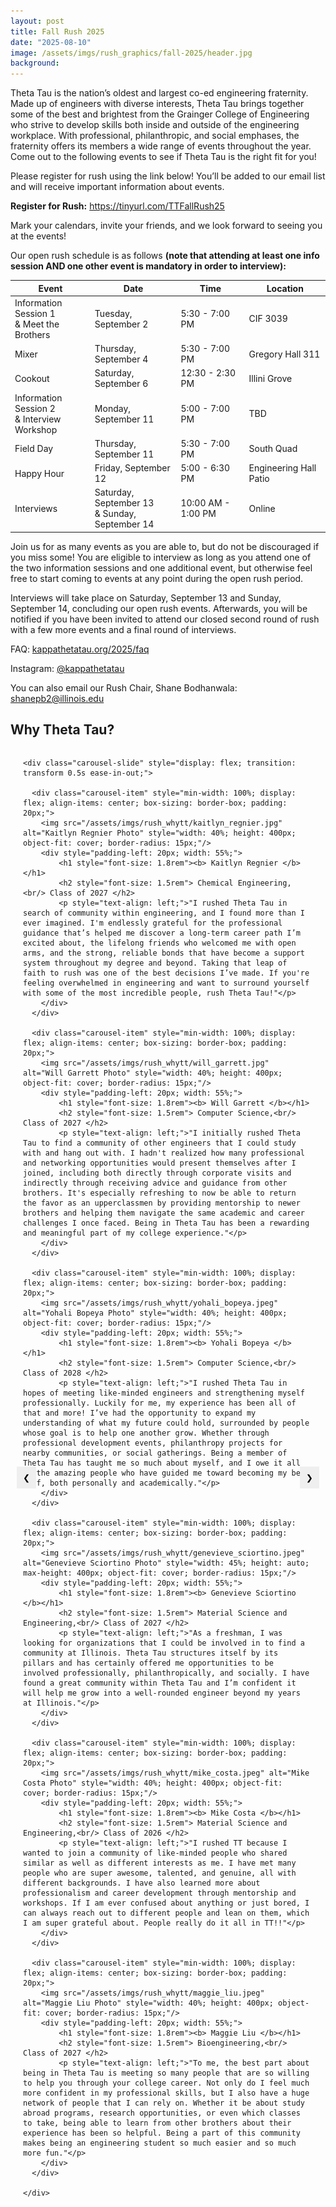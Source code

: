 ```yaml
---
layout: post
title: Fall Rush 2025
date: "2025-08-10"
image: /assets/imgs/rush_graphics/fall-2025/header.jpg
background:
---
```


Theta Tau is the nation’s oldest and largest co-ed engineering fraternity. Made up of engineers with diverse interests, Theta Tau brings together some of the best and brightest from the Grainger College of Engineering who strive to develop skills both inside and outside of the engineering workplace. With professional, philanthropic, and social emphases, the fraternity offers its members a wide range of events throughout the year. Come out to the following events to see if Theta Tau is the right fit for you!

Please register for rush using the link below! You’ll be added to our email list and will receive important information about events.

**Register for Rush:** <https://tinyurl.com/TTFallRush25>

Mark your calendars, invite your friends, and we look forward to seeing you at the events!

Our open rush schedule is as follows **(note that attending at least one info session AND one other event is mandatory in order to interview):**

| Event                                   | Date                         | Time            | Location          |
| --------------------------------------- | ---------------------------- | --------------- | ----------------- |
| Information Session 1 <br/> & Meet the Brothers | Tuesday, September 2          | 5:30 - 7:00 PM  | CIF 3039           |
| Mixer                                   | Thursday, September 4         | 5:30 - 7:00 PM  | Gregory Hall 311                |
| Cookout                                 | Saturday, September 6         | 12:30 - 2:30 PM | Illini Grove       |
| Information Session 2 <br/> & Interview Workshop | Monday, September 11          | 5:00 - 7:00 PM  | TBD                |
| Field Day                                | Thursday, September 11        | 5:30 - 7:00 PM  | South Quad                |
| Happy Hour                              | Friday, September 12          | 5:00 - 6:30 PM  | Engineering Hall Patio |
| Interviews                              | Saturday, September 13 <br/> & Sunday, September 14 | 10:00 AM - 1:00 PM | Online |

Join us for as many events as you are able to, but do not be discouraged if you miss some! You are eligible to interview as long as you attend one of the two information sessions and one additional event, but otherwise feel free to start coming to events at any point during the open rush period.

Interviews will take place on Saturday, September 13 and Sunday, September 14, concluding our open rush events. Afterwards, you will be notified if you have been invited to attend our closed second round of rush with a few more events and a final round of interviews.

FAQ: [kappathetatau.org/2025/faq](https://www.kappathetatau.org/2025/faq)

Instagram: [@kappathetatau](https://www.instagram.com/kappathetatau/)

You can also email our Rush Chair, Shane Bodhanwala: [shanepb2@illinois.edu](mailto:shanepb2@illinois.edu)

## Why Theta Tau? 

<div class="carousel-wrapper" style="position: relative; max-width: 850px; margin: auto; padding: 0 20px;">

  <button class="prev" style="position: absolute; top: 50%; left: 10px; transform: translateY(-50%); background-color: none; color: black; border: none; padding: 10px;">&#10094;</button>

  <div class="carousel-container" style="width: 100%; overflow: hidden;">

    <div class="carousel-slide" style="display: flex; transition: transform 0.5s ease-in-out;">
      
      <div class="carousel-item" style="min-width: 100%; display: flex; align-items: center; box-sizing: border-box; padding: 20px;">
        <img src="/assets/imgs/rush_whytt/kaitlyn_regnier.jpg" alt="Kaitlyn Regnier Photo" style="width: 40%; height: 400px; object-fit: cover; border-radius: 15px;"/> 
        <div style="padding-left: 20px; width: 55%;">
            <h1 style="font-size: 1.8rem"><b> Kaitlyn Regnier </b></h1> 
            <h2 style="font-size: 1.5rem"> Chemical Engineering,<br/> Class of 2027 </h2>
            <p style="text-align: left;">"I rushed Theta Tau in search of community within engineering, and I found more than I ever imagined. I'm endlessly grateful for the professional guidance that’s helped me discover a long-term career path I’m excited about, the lifelong friends who welcomed me with open arms, and the strong, reliable bonds that have become a support system throughout my degree and beyond. Taking that leap of faith to rush was one of the best decisions I’ve made. If you're feeling overwhelmed in engineering and want to surround yourself with some of the most incredible people, rush Theta Tau!"</p>
        </div>
      </div>

      <div class="carousel-item" style="min-width: 100%; display: flex; align-items: center; box-sizing: border-box; padding: 20px;">
        <img src="/assets/imgs/rush_whytt/will_garrett.jpg" alt="Will Garrett Photo" style="width: 40%; height: 400px; object-fit: cover; border-radius: 15px;"/> 
        <div style="padding-left: 20px; width: 55%;">
            <h1 style="font-size: 1.8rem"><b> Will Garrett </b></h1> 
            <h2 style="font-size: 1.5rem"> Computer Science,<br/> Class of 2027 </h2>
            <p style="text-align: left;">"I initially rushed Theta Tau to find a community of other engineers that I could study with and hang out with. I hadn't realized how many professional and networking opportunities would present themselves after I joined, including both directly through corporate visits and indirectly through receiving advice and guidance from other brothers. It's especially refreshing to now be able to return the favor as an upperclassmen by providing mentorship to newer brothers and helping them navigate the same academic and career challenges I once faced. Being in Theta Tau has been a rewarding and meaningful part of my college experience."</p>
        </div>
      </div>

      <div class="carousel-item" style="min-width: 100%; display: flex; align-items: center; box-sizing: border-box; padding: 20px;">
        <img src="/assets/imgs/rush_whytt/yohali_bopeya.jpeg" alt="Yohali Bopeya Photo" style="width: 40%; height: 400px; object-fit: cover; border-radius: 15px;"/> 
        <div style="padding-left: 20px; width: 55%;">
            <h1 style="font-size: 1.8rem"><b> Yohali Bopeya </b></h1> 
            <h2 style="font-size: 1.5rem"> Computer Science,<br/> Class of 2028 </h2>
            <p style="text-align: left;">"I rushed Theta Tau in hopes of meeting like-minded engineers and strengthening myself professionally. Luckily for me, my experience has been all of that and more! I’ve had the opportunity to expand my understanding of what my future could hold, surrounded by people whose goal is to help one another grow. Whether through professional development events, philanthropy projects for nearby communities, or social gatherings. Being a member of Theta Tau has taught me so much about myself, and I owe it all to the amazing people who have guided me toward becoming my best self, both personally and academically."</p>
        </div>
      </div>

      <div class="carousel-item" style="min-width: 100%; display: flex; align-items: center; box-sizing: border-box; padding: 20px;">
        <img src="/assets/imgs/rush_whytt/genevieve_sciortino.jpeg" alt="Genevieve Sciortino Photo" style="width: 45%; height: auto; max-height: 400px; object-fit: cover; border-radius: 15px;"/> 
        <div style="padding-left: 20px; width: 55%;">
            <h1 style="font-size: 1.8rem"><b> Genevieve Sciortino </b></h1>  
            <h2 style="font-size: 1.5rem"> Material Science and Engineering,<br/> Class of 2027 </h2>
            <p style="text-align: left;">"As a freshman, I was looking for organizations that I could be involved in to find a community at Illinois. Theta Tau structures itself by its pillars and has certainly offered me opportunities to be involved professionally, philanthropically, and socially. I have found a great community within Theta Tau and I’m confident it will help me grow into a well-rounded engineer beyond my years at Illinois."</p>
        </div>
      </div>
      
      <div class="carousel-item" style="min-width: 100%; display: flex; align-items: center; box-sizing: border-box; padding: 20px;">
        <img src="/assets/imgs/rush_whytt/mike_costa.jpeg" alt="Mike Costa Photo" style="width: 40%; height: 400px; object-fit: cover; border-radius: 15px;"/> 
        <div style="padding-left: 20px; width: 55%;">
            <h1 style="font-size: 1.8rem"><b> Mike Costa </b></h1> 
            <h2 style="font-size: 1.5rem"> Material Science and Engineering,<br/> Class of 2026 </h2>
            <p style="text-align: left;">"I rushed TT because I wanted to join a community of like-minded people who shared similar as well as different interests as me. I have met many people who are super awesome, talented, and genuine, all with different backgrounds. I have also learned more about professionalism and career development through mentorship and workshops. If I am ever confused about anything or just bored, I can always reach out to different people and lean on them, which I am super grateful about. People really do it all in TT!!"</p>
        </div>
      </div>
      
      <div class="carousel-item" style="min-width: 100%; display: flex; align-items: center; box-sizing: border-box; padding: 20px;">
        <img src="/assets/imgs/rush_whytt/maggie_liu.jpeg" alt="Maggie Liu Photo" style="width: 40%; height: 400px; object-fit: cover; border-radius: 15px;"/> 
        <div style="padding-left: 20px; width: 55%;">
            <h1 style="font-size: 1.8rem"><b> Maggie Liu </b></h1> 
            <h2 style="font-size: 1.5rem"> Bioengineering,<br/> Class of 2027 </h2>
            <p style="text-align: left;">"To me, the best part about being in Theta Tau is meeting so many people that are so willing to help you through your college career. Not only do I feel much more confident in my professional skills, but I also have a huge network of people that I can rely on. Whether it be about study abroad programs, research opportunities, or even which classes to take, being able to learn from other brothers about their experience has been so helpful. Being a part of this community makes being an engineering student so much easier and so much more fun."</p>
        </div>
      </div>
      
    </div>

  </div>

  <button class="next" style="position: absolute; top: 50%; right: 10px; transform: translateY(-50%); background-color: none; color: black; border: none; padding: 10px;">&#10095;</button>

</div>

<style>
.carousel-item img {
    width: 45%;
    height: auto;
    max-height: 350px;
    object-fit: cover;
    border-radius: 15px;
}

.carousel-item div {
    padding-left: 20px;
    width: 55%;
}

@media (max-width: 768px) {
    .carousel-item {
        flex-direction: column;
        text-align: center;
    }

    .carousel-item img {
        width: 100%;
        height: auto;
        max-height: 300px;
        margin-bottom: 20px;
    }

    .carousel-item div {
        width: 100%;
        padding-left: 0;
        text-align: left;
    }
}
</style>

<script>
const carouselSlide = document.querySelector('.carousel-slide');
const carouselItems = document.querySelectorAll('.carousel-item');
const prevBtn = document.querySelector('.prev');
const nextBtn = document.querySelector('.next');
let counter = 0;
const size = carouselItems[0].clientWidth;
let isAutoPlay = true;

function moveCarousel() {
  carouselSlide.style.transition = 'transform 0.5s ease-in-out';
  carouselSlide.style.transform = 'translateX(' + (-size * counter) + 'px)';
}

function nextSlide() {
  if (counter >= carouselItems.length - 1) {
    counter = 0;
    setTimeout(() => {
      carouselSlide.style.transition = 'none';
      moveCarousel();
    }, 500);
  } else {
    counter++;
    moveCarousel();
  }
}

function prevSlide() {
  if (counter <= 0) {
    counter = carouselItems.length - 1;
    carouselSlide.style.transition = 'none';
    moveCarousel();
    setTimeout(() => {
      carouselSlide.style.transition = 'transform 0.5s ease-in-out';
    }, 50);
  } else {
    counter--;
    moveCarousel();
  }
}

nextBtn.addEventListener('click', () => {
  nextSlide();
  isAutoPlay = false;
});

prevBtn.addEventListener('click', () => {
  prevSlide();
  isAutoPlay = false;
});

setInterval(() => {
  if (isAutoPlay) {
    nextSlide();
  }
}, 10000);

carouselSlide.addEventListener('transitionend', () => {
  if (counter === 0) {
    carouselSlide.style.transition = 'none';
    carouselSlide.style.transform = 'translateX(0)';
  }
  isAutoPlay = true;
});
</script>
